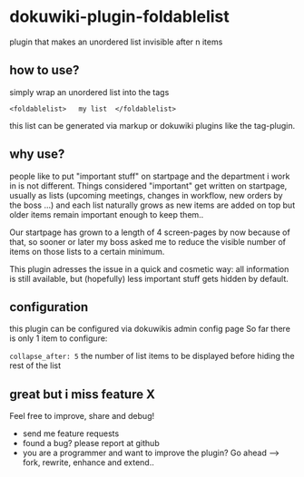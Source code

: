 # dokuwiki-plugin-foldablelist
plugin that makes an unordered list invisible after n items

## how to use?
simply wrap an unordered list into the tags

`<foldablelist>  
  my list 
</foldablelist>`

this list can be generated via markup or dokuwiki plugins like the tag-plugin.

## why use?
people like to put "important stuff" on startpage and the department i work in is not different.
Things considered "important" get written on startpage, usually as lists (upcoming meetings, changes in workflow, new orders by the boss ...)
and each list naturally grows as new items are added on top but older items remain important enough to keep them..

Our startpage has grown to a length of 4 screen-pages by now because of that, so sooner
or later my boss asked me to reduce the visible number of items on those lists to
a certain minimum.    

This plugin adresses the issue in a quick and cosmetic way: 
all information is still available, but (hopefully) less important stuff gets hidden by default.
      
## configuration
this plugin can be configured via dokuwikis admin config page
So far there is only 1 item to configure:

`collapse_after: 5` the number of list items to be displayed before hiding the rest of the list

## great but i miss feature X 
Feel free to improve, share and debug!

* send me feature requests
* found a bug? please report at github
* you are a programmer and want to improve the plugin? 
Go ahead --> fork, rewrite, enhance and extend..   

